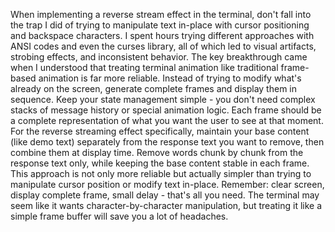 When implementing a reverse stream effect in the terminal, don't fall into the trap I did of trying to manipulate text in-place with cursor positioning and backspace characters. I spent hours trying different approaches with ANSI codes and even the curses library, all of which led to visual artifacts, strobing effects, and inconsistent behavior. The key breakthrough came when I understood that treating terminal animation like traditional frame-based animation is far more reliable. Instead of trying to modify what's already on the screen, generate complete frames and display them in sequence. Keep your state management simple - you don't need complex stacks of message history or special animation logic. Each frame should be a complete representation of what you want the user to see at that moment. For the reverse streaming effect specifically, maintain your base content (like demo text) separately from the response text you want to remove, then combine them at display time. Remove words chunk by chunk from the response text only, while keeping the base content stable in each frame. This approach is not only more reliable but actually simpler than trying to manipulate cursor position or modify text in-place. Remember: clear screen, display complete frame, small delay - that's all you need. The terminal may seem like it wants character-by-character manipulation, but treating it like a simple frame buffer will save you a lot of headaches.